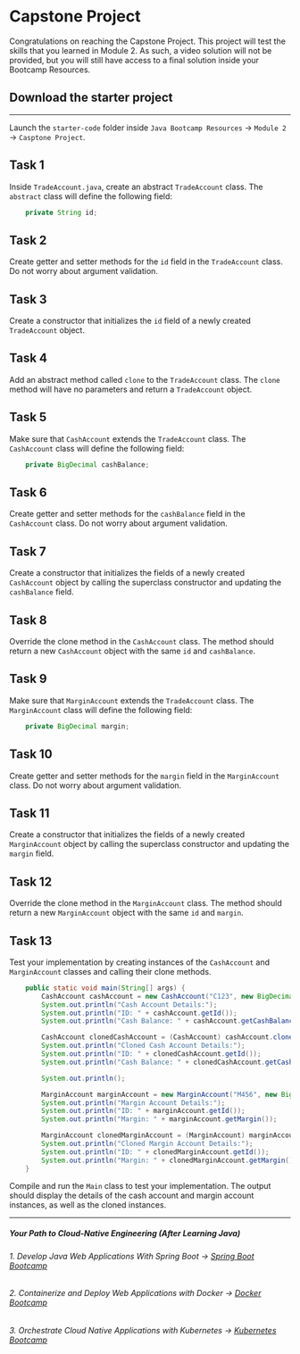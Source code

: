# Capstone Project

Congratulations on reaching the Capstone Project. This project will test the skills that you learned in Module 2.  As such, a video solution will not be provided, but you will still have access to a final solution inside your Bootcamp Resources.

## Download the starter project
-----------------------------------

Launch the `starter-code` folder inside `Java Bootcamp Resources` -> `Module 2` -> `Casptone Project`.


## Task 1

Inside `TradeAccount.java`, create an abstract `TradeAccount` class. The `abstract` class will define the following field:

```java
    private String id;
```

## Task 2

Create getter and setter methods for the `id` field in the `TradeAccount` class. Do not worry about argument validation.

## Task 3

Create a constructor that initializes the `id` field of a newly created `TradeAccount` object.

## Task 4

Add an abstract method called `clone` to the `TradeAccount` class. The `clone` method will have no parameters and return a `TradeAccount` object.

## Task 5

Make sure that `CashAccount` extends the `TradeAccount` class. The `CashAccount` class will define the following field:

```java
    private BigDecimal cashBalance;
```

## Task 6

Create getter and setter methods for the `cashBalance` field in the `CashAccount` class. Do not worry about argument validation.
 
## Task 7

Create a constructor that initializes the fields of a newly created `CashAccount` object by calling the superclass constructor and updating the `cashBalance` field.

## Task 8

Override the clone method in the `CashAccount` class. The method should return a new `CashAccount` object with the same `id` and `cashBalance`.

## Task 9

Make sure that `MarginAccount` extends the `TradeAccount` class. The `MarginAccount` class will define the following field:

```java
    private BigDecimal margin;
```

## Task 10

Create getter and setter methods for the `margin` field in the `MarginAccount` class. Do not worry about argument validation.

## Task 11

Create a constructor that initializes the fields of a newly created `MarginAccount` object by calling the superclass constructor and updating the `margin` field.

## Task 12
Override the clone method in the `MarginAccount` class. The method should return a new `MarginAccount` object with the same `id` and `margin`.

## Task 13
Test your implementation by creating instances of the `CashAccount` and `MarginAccount` classes and calling their clone methods.

```java
    public static void main(String[] args) {
        CashAccount cashAccount = new CashAccount("C123", new BigDecimal("1000.00"));
        System.out.println("Cash Account Details:");
        System.out.println("ID: " + cashAccount.getId());
        System.out.println("Cash Balance: " + cashAccount.getCashBalance());

        CashAccount clonedCashAccount = (CashAccount) cashAccount.clone();
        System.out.println("Cloned Cash Account Details:");
        System.out.println("ID: " + clonedCashAccount.getId());
        System.out.println("Cash Balance: " + clonedCashAccount.getCashBalance());

        System.out.println();

        MarginAccount marginAccount = new MarginAccount("M456", new BigDecimal("5000.00"));
        System.out.println("Margin Account Details:");
        System.out.println("ID: " + marginAccount.getId());
        System.out.println("Margin: " + marginAccount.getMargin());

        MarginAccount clonedMarginAccount = (MarginAccount) marginAccount.clone();
        System.out.println("Cloned Margin Account Details:");
        System.out.println("ID: " + clonedMarginAccount.getId());
        System.out.println("Margin: " + clonedMarginAccount.getMargin());
    }
```

Compile and run the `Main` class to test your implementation. The output should display the details of the cash account and margin account instances, as well as the cloned instances.

----------

##### Your Path to Cloud-Native Engineering (After Learning Java)
###### 1. Develop Java Web Applications With Spring Boot → [Spring Boot Bootcamp](https://www.udemy.com/course/the-complete-spring-boot-development-bootcamp/?couponCode=SPRING_BOOTCAMP)
###### 2. Containerize and Deploy Web Applications with Docker → [Docker Bootcamp](https://www.udemy.com/course/docker-bootcamp-conquer-docker-with-real-world-projects/?couponCode=DOCKER_BOOTCAMP)
###### 3. Orchestrate Cloud Native Applications with Kubernetes → [Kubernetes Bootcamp](https://kubernetestraining.io/)